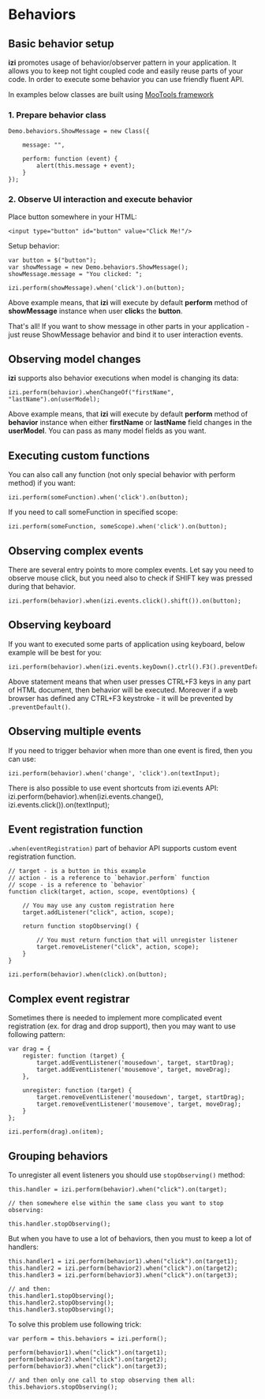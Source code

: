 Behaviors
=========

Basic behavior setup
--------------------

**izi** promotes usage of behavior/observer pattern in your application. It allows you to keep not tight
coupled code and easily reuse parts of your code. In order to execute some behavior you can use friendly fluent API.

In examples below classes are built using [MooTools framework](http://mootools.net/)

### 1. Prepare behavior class

    Demo.behaviors.ShowMessage = new Class({

        message: "",

        perform: function (event) {
            alert(this.message + event);
        }
    });


### 2. Observe UI interaction and execute behavior
Place button somewhere in your HTML:

    <input type="button" id="button" value="Click Me!"/>

Setup behavior:

    var button = $("button");
    var showMessage = new Demo.behaviors.ShowMessage();
    showMessage.message = "You clicked: ";

    izi.perform(showMessage).when('click').on(button);

Above example means, that **izi** will execute by default **perform** method of
**showMessage** instance when user **click**s the **button**.

That's all! If you want to show message in other parts in your application - just reuse ShowMessage behavior and bind
it to user interaction events.

Observing model changes
-----------------------
**izi** supports also behavior executions when model is changing its data:

    izi.perform(behavior).whenChangeOf("firstName", "lastName").on(userModel);

Above example means, that **izi** will execute by default **perform** method of
**behavior** instance when either **firstName** or **lastName** field changes
in the **userModel**. You can pass as many model fields as you want.

Executing custom functions
--------------------------
You can also call any function (not only special behavior with perform method) if you want:

    izi.perform(someFunction).when('click').on(button);

If you need to call someFunction in specified scope:

    izi.perform(someFunction, someScope).when('click').on(button);

Observing complex events
------------------------
There are several entry points to more complex events. Let say you need to observe mouse click, but you need also
to check if SHIFT key was pressed during that behavior.

    izi.perform(behavior).when(izi.events.click().shift()).on(button);

Observing keyboard
------------------
If you want to executed some parts of application using keyboard, below example will be best for you:

    izi.perform(behavior).when(izi.events.keyDown().ctrl().F3().preventDefault()).on(document);

Above statement means that when user presses CTRL+F3 keys in any part of HTML document, then behavior will be executed.
Moreover if a web browser has defined any CTRL+F3 keystroke - it will be prevented by <code>.preventDefault()</code>.

Observing multiple events
-------------------------
If you need to trigger behavior when more than one event is fired, then you can use:

    izi.perform(behavior).when('change', 'click').on(textInput);

There is also possible to use event shortcuts from izi.events API:
    izi.perform(behavior).when(izi.events.change(), izi.events.click()).on(textInput);


Event registration function
---------------------------
`.when(eventRegistration)` part of behavior API supports custom event registration function.

    // target - is a button in this example
    // action - is a reference to `behavior.perform` function
    // scope - is a reference to `behavior`
    function click(target, action, scope, eventOptions) {

        // You may use any custom registration here
        target.addListener("click", action, scope);

        return function stopObserving() {

            // You must return function that will unregister listener
            target.removeListener("click", action, scope);
        }
    }

    izi.perform(behavior).when(click).on(button);

Complex event registrar
----------------------
Sometimes there is needed to implement more complicated event registration (ex. for drag and drop support), then you
 may want to use following pattern:

    var drag = {
        register: function (target) {
            target.addEventListener('mousedown', target, startDrag);
            target.addEventListener('mousemove', target, moveDrag);
        },

        unregister: function (target) {
            target.removeEventListener('mousedown', target, startDrag);
            target.removeEventListener('mousemove', target, moveDrag);
        }
    };

    izi.perform(drag).on(item);

Grouping behaviors
------------------

To unregister all event listeners you should use `stopObserving()` method:

    this.handler = izi.perform(behavior).when("click").on(target);

    // then somewhere else within the same class you want to stop observing:

    this.handler.stopObserving();

But when you have to use a lot of behaviors, then you must to keep a lot of handlers:

    this.handler1 = izi.perform(behavior1).when("click").on(target1);
    this.handler2 = izi.perform(behavior2).when("click").on(target2);
    this.handler3 = izi.perform(behavior3).when("click").on(target3);

    // and then:
    this.handler1.stopObserving();
    this.handler2.stopObserving();
    this.handler3.stopObserving();

To solve this problem use following trick:

    var perform = this.behaviors = izi.perform();

    perform(behavior1).when("click").on(target1);
    perform(behavior2).when("click").on(target2);
    perform(behavior3).when("click").on(target3);

    // and then only one call to stop observing them all:
    this.behaviors.stopObserving();


